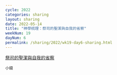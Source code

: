 ```yaml
---
cycle: 2022
categories: sharing
layout: sharing
date: 2022-05-14
title: "神學梳理：祭司的聖潔與自我的省察"
weekNum: 19
dayNum: 6
permalink: /sharing/2022/wk19-day6-sharing.html
---
```


[祭司的聖潔與自我的省察](https://eccseattle.github.io/media/sharing/2022/wk019/2022-05-14-bin.m4a)

`小錢`

